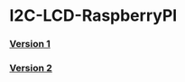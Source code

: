 # I2C-LCD-RaspberryPI
### <a href="https://github.com/ElectroBoy404NotFound/I2C-LCD-RaspberryPI/tree/main/v1/README.md">Version 1</a>
### <a href="https://github.com/ElectroBoy404NotFound/I2C-LCD-RaspberryPI/tree/main/v2/README.md">Version 2</a>
